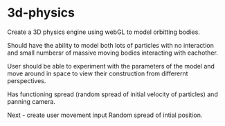 # 3d-physics

Create a 3D physics engine using webGL to model orbitting bodies.

Should have the ability to model both lots of particles with no interaction and small numbersr of massive moving bodies interacting with eachother.

User should be able to experiment with the parameters of the model and move around in space to view their construction from differernt perspectives.

Has functioning spread (random spread of initial velocity of particles) and panning camera.

Next - create user movement input
Random spread of intial position.
